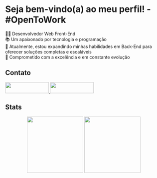 # Seja bem-vindo(a) ao meu perfil! - #OpenToWork

👨‍💻 Desenvolvedor Web Front-End
<br />
📚 Um apaixonado por tecnologia e programação
<br />
🚀 Atualmente, estou expandindo minhas habilidades em Back-End para oferecer soluções completas e escaláveis
<br />
🎯 Comprometido com a excelência e em constante evolução
<br />

## Contato

<section>
  <div>
    <a href="https://www.google.com">
      <img src="https://img.shields.io/badge/WhatsApp-25D366?style=for-the-badge&logo=whatsapp&logoColor=white" width="140" height="35">
    </a>
    <a href="https://www.linkedin.com/in/lucas-baroquello/">
      <img src="https://img.shields.io/badge/LinkedIn-0077B5?style=for-the-badge&logo=linkedin&logoColor=white" width="140" height="35">
    </a>
  </div>
</section>

## Stats

<div align="center">
  <img height=180 src="https://github-readme-stats.vercel.app/api?username=lucascbb&show_icons=true&theme=radical" />
  <img height=180 src="https://github-readme-stats.vercel.app/api/top-langs/?username=lucascbb&layout=compact" />
</div>

